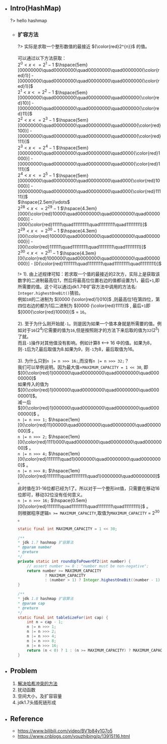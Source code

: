* ## Intro(HashMap)

    ?> hello hashmap

    + ### 扩容方法

        ?> 实际是求取一个整形数值的最接近 ${\color{red}2^{n}}$ 的值。
        <br><br>可以通过以下方法获取：
        <br> $2^{0} < x <= 2^{1}-1$  $\hspace{5em} [00000000\quad00000000\quad00000000\quad0000000{\color{red}1}] - [00000000\quad00000000\quad00000000\quad0000000{\color{red}1}]$
        <br> $2^{1} < x <= 2^{2}-1$  $\hspace{5em} [00000000\quad00000000\quad00000000\quad000000{\color{red}10}] - [00000000\quad00000000\quad00000000\quad000000{\color{red}11}]$
        <br> $2^{2} < x <= 2^{3}-1$  $\hspace{5em} [00000000\quad00000000\quad00000000\quad00000{\color{red}100}] - [00000000\quad00000000\quad00000000\quad00000{\color{red}111}]$
        <br> $2^{3} < x <= 2^{4}-1$  $\hspace{5em} [00000000\quad00000000\quad00000000\quad0000{\color{red}1000}] - [00000000\quad00000000\quad00000000\quad0000{\color{red}1111}]$
        <br> $2^{4} < x <= 2^{5}-1$  $\hspace{5em} [00000000\quad00000000\quad00000000\quad000{\color{red}10000}] - [00000000\quad00000000\quad00000000\quad000{\color{red}11111}]$
        <br> $\hspace{2.5em}\vdots$
        <br> $2^{28} < x <= 2^{29}-1$  $\hspace{4.3em} [000{\color{red}10000\quad00000000\quad00000000\quad00000000}] - [000{\color{red}11111\quad11111111\quad11111111\quad11111111}]$
        <br> $2^{29} < x <= 2^{30}-1$  $\hspace{4.3em} [00{\color{red}100000\quad00000000\quad00000000\quad00000000}] - [00{\color{red}111111\quad11111111\quad11111111\quad11111111}]$
        <br> $2^{30} < x <= 2^{31}-1$  $\hspace{4.3em} [0{\color{red}1000000\quad00000000\quad00000000\quad00000000}] - [0{\color{red}1111111\quad11111111\quad11111111\quad11111111}]$
        
        !> 1). 由上述规律可知：若求取一个值的最接近的2次方，实际上是获取该数字的二进制最高位1，然后将最高位位置右边的值都设置为1，最后`+1`,即所需要的值。这个可以通过jdk1.7中扩容方法中调用的方法名: `Integer.highestOneBit()`猜验。
        <br>例如`10`的二进制为 $[0000 {\color{red}1}010]$ ,则最高位1在第四位，第四位右边的都为1后二进制为 $[0000 {\color{red}1111}]$ , 最后`+1`即 $[000{\color{red}10000}]$ = `16`。
        <br><br>2). 至于为什么刚开始就`-1`。则是因为如果一个值本身就是所需要的值。例如对于`16`($2^4$)它需要的值为`16`,但是按照刚才的方法下来后取的值为`32`($2^5$) 了就。
        <br>而且`-1`操作对其他值没有影响。例如计算8 <--> 16 中的值。如果为8，则`-1`后为7,最后取值为8.如果为9，则`-1`为8，最后取值为16。
        <br><br>3). 为什么只到`n |= n >>> 16;`,而没有`n |= n >>> 32;`？
        <br>我们可以举例说明。因为最大值=`MAXIMUM_CAPACITY = 1 << 30`, 即 $[0{\color{red}1}000000\quad00000000\quad00000000\quad00000000]$
        <br>如果传入的值为$[0{\color{red}1}000000\quad00000000\quad00000000\quad00000001]$。
        <br>减一后 $[0{\color{red}1}000000\quad00000000\quad00000000\quad00000000]$ 。
        <br>`n |= n >>> 1;` $\hspace{1em}[0{\color{red}11}00000\quad00000000\quad00000000\quad00000000]$ 。
        <br>`n |= n >>> 2;` $\hspace{1em}[0{\color{red}1111}000\quad00000000\quad00000000\quad00000000]$ 。
        <br>`n |= n >>> 4;` $\hspace{1em}[0{\color{red}1111111\quad1}0000000\quad00000000\quad00000000]$ 。
        <br>`n |= n >>> 8;` $\hspace{1em}[0{\color{red}1111111\quad11111111\quad1}0000000\quad00000000]$ 。
        <br>此时值在31-16位都已经为1了。所以对于一个整形int值，只需要在移动16位即可，移动32位没有任何意义。
        <br>`n |= n >>> 16;` $\hspace{0.5em}[0{\color{red}1111111\quad11111111\quad11111111\quad11111111}]$ 。
        <br>则根据程序逻辑`n >= MAXIMUM_CAPACITY`,取值为`MAXIMUM_CAPACITY` = $2^{30}$ 。

        ```java
        static final int MAXIMUM_CAPACITY = 1 << 30;

        /**
        * jdk 1.7 hashmap 扩容算法
        * @param number
        * @return
        */
        private static int roundUpToPowerOf2(int number) {
            // assert number >= 0 : "number must be non-negative";
            return number >= MAXIMUM_CAPACITY
                    ? MAXIMUM_CAPACITY
                    : (number > 1) ? Integer.highestOneBit((number - 1) << 1) : 1;
        }

        /**
        * jdk 1.8 hashmap 扩容算法
        * @param cap
        * @return
        */
        static final int tableSizeFor(int cap) {
            int n = cap - 1;
            n |= n >>> 1;
            n |= n >>> 2;
            n |= n >>> 4;
            n |= n >>> 8;
            n |= n >>> 16;
            return (n < 0) ? 1 : (n >= MAXIMUM_CAPACITY) ? MAXIMUM_CAPACITY : n + 1;
        }
        ```

* ## Problem

    1. [解决哈希冲突的方法](https://cloud.tencent.com/developer/article/1672781)
    2. 扰动函数
    3. 空间大小，及扩容容量
    4. jdk1.7头插死链形成

* ## Reference

    + https://www.bilibili.com/video/BV1b84y1G7o5
    + https://www.cnblogs.com/youzhibing/p/13915116.html